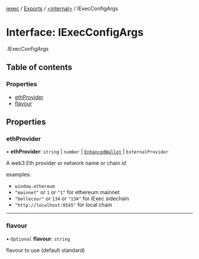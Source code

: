 [iexec](../README.md) / [Exports](../modules.md) / [<internal\>](../modules/internal_.md) / IExecConfigArgs

# Interface: IExecConfigArgs

[<internal>](../modules/internal_.md).IExecConfigArgs

## Table of contents

### Properties

- [ethProvider](internal_.IExecConfigArgs.md#ethprovider)
- [flavour](internal_.IExecConfigArgs.md#flavour)

## Properties

### ethProvider

• **ethProvider**: `string` \| `number` \| [`EnhancedWallet`](../classes/EnhancedWallet.md) \| `ExternalProvider`

A web3 Eth provider or network name or chain id

examples:
- `window.ethereum`
- `"mainnet"` or `1` or `"1"` for ethereum mainnet
- `"bellecour"` or `134` or `"134"` for iExec sidechain
- `"http://localhost:8545"` for local chain

___

### flavour

• `Optional` **flavour**: `string`

flavour to use (default standard)
